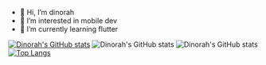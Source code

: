 - 👋 Hi, I’m dinorah
- 👀 I’m interested in mobile dev
- 🌱 I’m currently learning flutter


[![Dinorah's GitHub stats](https://github-readme-stats.vercel.app/api?username=dinorahfariasc)](https://github.com/dinorahfariasc/github-readme-stats)
![Dinorah's GitHub stats](https://github-readme-stats.vercel.app/api?username=dinorahfariasc&show_icons=true&theme=monokai)
![Dinorah's GitHub stats](https://github-readme-stats.vercel.app/api?username=dinorahfariasc&show_icons=true)
[![Top Langs](https://github-readme-stats.vercel.app/api/top-langs/?username=dinorahfariasc&layout=compact)](https://github.com/dinorahfariasc/github-readme-stats)


<!---
dinorahfariasc/dinorahfariasc is a ✨ special ✨ repository because its `README.md` (this file) appears on your GitHub profile.
You can click the Preview link to take a look at your changes.
--->
